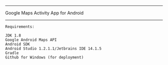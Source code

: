 ***
Google Maps Activity App for Android
***
```
Requirements:

JDK 1.8
Google Android Maps API
Android SDK
Android Studio 1.2.1.1/Jetbrains IDE 14.1.5
Gradle
Github for Windows (for deployment)
```